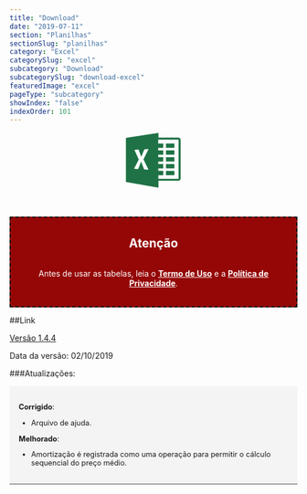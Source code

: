```yaml
---
title: "Download"
date: "2019-07-11"
section: "Planilhas"
sectionSlug: "planilhas"
category: "Excel"
categorySlug: "excel"
subcategory: "Download"
subcategorySlug: "download-excel"
featuredImage: "excel"
pageType: "subcategory"
showIndex: "false"
indexOrder: 101
---
```


<div style=" text-align:center;margin-bottom: 3rem;">

<svg viewBox="0 0 96 96" width="100px" height="100px">
<style type="text/css">
	.st0excel{fill-rule:evenodd;clip-rule:evenodd;fill:#1F7245;}
	.st1excel{fill-rule:evenodd;clip-rule:evenodd;fill:#FFFFFF;}
</style>
<g>
	<g>
		<path class="st0excel" d="M89.63,9.1H56.34V1.24L1.63,9.7v74.11l54.71,9.43V81.61h33.28c2.21,0,4.01-1.61,4.01-3.61v-65.3
			C93.63,10.71,91.84,9.1,89.63,9.1z M90.15,78.6H56.23l-0.06-6.22h8.17v-7.24h-8.23l-0.04-4.28h8.27v-7.24h-8.34l-0.04-4.28h8.37
			v-7.24h-8.4v-4.28h8.4V30.6h-8.4v-4.28h8.4v-7.24h-8.4v-6.58h34.21V78.6z"/>
		<rect x="68.95" y="19.08" class="st0excel" width="14.2" height="7.24"/>
		<rect x="68.95" y="30.6" class="st0excel" width="14.2" height="7.24"/>
		<rect x="68.95" y="42.12" class="st0excel" width="14.2" height="7.24"/>
		<rect x="68.95" y="53.63" class="st0excel" width="14.2" height="7.24"/>
		<rect x="68.95" y="65.15" class="st0excel" width="14.2" height="7.24"/>
	</g>
	<polygon class="st1excel" points="15.92,29.72 22.97,29.31 27.4,41.52 32.64,28.81 39.69,28.41 31.13,45.73 39.69,63.1 32.23,62.6 
		27.2,49.36 22.16,62.09 15.31,61.49 23.27,46.14 	"/>
</g>
</svg>
</div>

<div style="background-color:#950707;color:white;border: dashed 2px black;text-align:center;padding:2rem;">
                    <h2 style="margin-top:0px;margin-bottom:2rem;">Atenção</h2>
                    <p style="margin:0px;">Antes de usar as tabelas, leia o <a href="/termo-de-uso" style="color:#fff;font-weight:bold;">Termo de Uso</a> e a <a href="/politica-de-privacidade" style="color:#fff;font-weight:bold;">Política de Privacidade</a>.</p>
</div>

##Link

<p><a href="">Versão 1.4.4</a></p>

Data da versão: 02/10/2019

###Atualizações:

<div style="font-size: 0.8rem;background-color:#f4f4f4;padding: 1rem;border-bottom:1px solid #444">

**Corrigido**:

- Arquivo de ajuda.

**Melhorado**:

- Amortização é registrada como uma operação para permitir o cálculo sequencial do preço médio.

</div>
